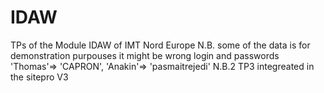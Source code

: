 # IDAW
TPs of the Module IDAW of IMT Nord Europe
N.B. some of the data is for demonstration purpouses it might be wrong
login and passwords
'Thomas'=> 'CAPRON',
'Anakin'=> 'pasmaitrejedi'
N.B.2 TP3 integreated in the sitepro V3
